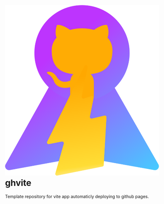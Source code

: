 # ![ghvite-logo](public/ghvite-logo.svg) ghvite

Template repository for vite app automaticly deploying to github pages.
